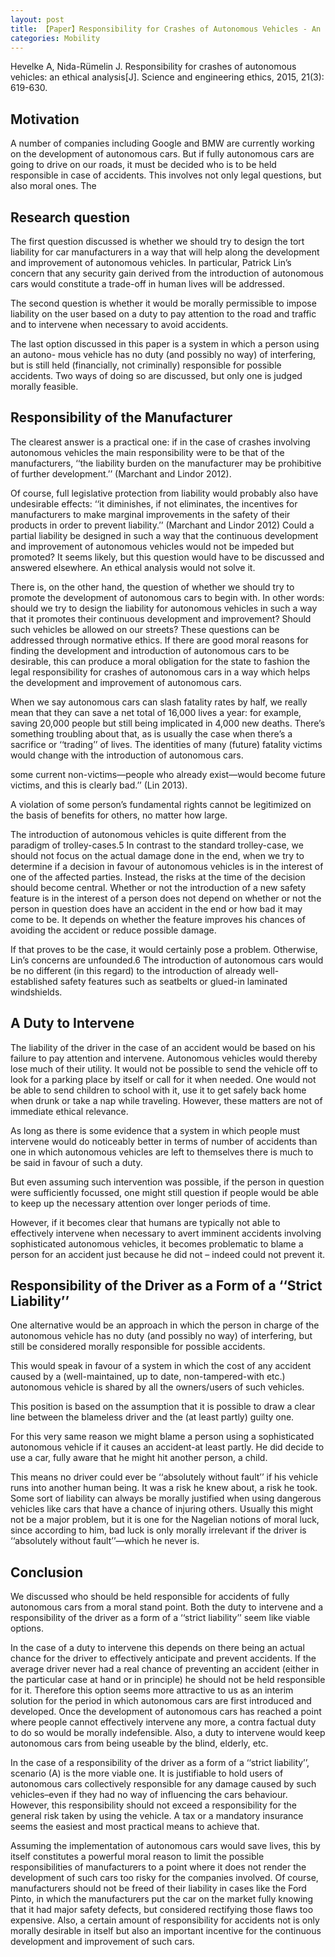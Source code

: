 ```yaml
---
layout: post
title: 【Paper】Responsibility for Crashes of Autonomous Vehicles - An Ethical Analysis
categories: Mobility
---
```


Hevelke A, Nida-Rümelin J. Responsibility for crashes of autonomous vehicles: an ethical analysis[J]. Science and engineering ethics, 2015, 21(3): 619-630.

## Motivation

A number of companies including Google and BMW are currently working on the development of autonomous cars. But if fully autonomous cars are going to drive on our roads, it must be decided who is to be held responsible in case of accidents. This involves not only legal questions, but also moral ones. The

## Research question

The first question discussed is whether we should try to design the tort liability for car manufacturers in a way that will help along the development and improvement of autonomous vehicles. In particular, Patrick Lin’s concern that any security gain derived from the introduction of autonomous cars would constitute a trade-off in human lives will be addressed.

The second question is whether it would be morally permissible to impose liability on the user based on a duty to pay attention to the road and traffic and to intervene when necessary to avoid accidents.

The last option discussed in this paper is a system in which a person using an autono- mous vehicle has no duty (and possibly no way) of interfering, but is still held (financially, not criminally) responsible for possible accidents. Two ways of doing so are discussed, but only one is judged morally feasible.


## Responsibility of the Manufacturer

The clearest answer is a practical one: if in the case of crashes involving autonomous vehicles the main responsibility were to be that of the manufacturers, ‘‘the liability burden on the manufacturer may be prohibitive of further development.’’ (Marchant and Lindor 2012).

Of course, full legislative protection from liability would probably also have undesirable effects: ‘‘it diminishes, if not eliminates, the incentives for manufacturers to make marginal improvements in the safety of their products in order to prevent liability.’’ (Marchant and Lindor 2012) Could a partial liability be designed in such a way that the continuous development and improvement of autonomous vehicles would not be impeded but promoted? It seems likely, but this question would have to be discussed and answered elsewhere. An ethical analysis would not solve it.

There is, on the other hand, the question of whether we should try to promote the development of autonomous cars to begin with. In other words: should we try to design the liability for autonomous vehicles in such a way that it promotes their continuous development and improvement? Should such vehicles be allowed on our streets? These questions can be addressed through normative ethics. If there are good moral reasons for finding the development and introduction of autonomous cars to be desirable, this can produce a moral obligation for the state to fashion the legal responsibility for crashes of autonomous cars in a way which helps the development and improvement of autonomous cars.

When we say autonomous cars can slash fatality rates by half, we really mean that they can save a net total of 16,000 lives a year: for example, saving 20,000 people but still being implicated in 4,000 new deaths. There’s something troubling about that, as is usually the case when there’s a sacrifice or ‘‘trading’’ of lives. The identities of many (future) fatality victims would change with the introduction of autonomous cars. 

some current non-victims—people who already exist—would become future victims, and this is clearly bad.’’ (Lin 2013).

A violation of some person’s fundamental rights cannot be legitimized on the basis of benefits for others, no matter how large. 

The introduction of autonomous vehicles is quite different from the paradigm of trolley-cases.5 In contrast to the standard trolley-case, we should not focus on the actual damage done in the end, when we try to determine if a decision in favour of autonomous vehicles is in the interest of one of the affected parties. Instead, the risks at the time of the decision should become central. Whether or not the introduction of a new safety feature is in the interest of a person does not depend on whether or not the person in question does have an accident in the end or how bad it may come to be. It depends on whether the feature improves his chances of avoiding the accident or reduce possible damage.

If that proves to be the case, it would certainly pose a problem. Otherwise, Lin’s concerns are unfounded.6 The introduction of autonomous cars would be no different (in this regard) to the introduction of already well-established safety features such as seatbelts or glued-in laminated windshields.

## A Duty to Intervene

The liability of the driver in the case of an accident would be based on his failure to pay attention and intervene. Autonomous vehicles would thereby lose much of their utility. It would not be possible to send the vehicle off to look for a parking place by itself or call for it when needed. One would not be able to send children to school with it, use it to get safely back home when drunk or take a nap while traveling. However, these matters are not of immediate ethical relevance. 

As long as there is some evidence that a system in which people must intervene would do noticeably better in terms of number of accidents than one in which autonomous vehicles are left to themselves there is much to be said in favour of such a duty.

But even assuming such intervention was possible, if the person in question were sufficiently focussed, one might still question if people would be able to keep up the necessary attention over longer periods of time.

However, if it becomes clear that humans are typically not able to effectively intervene when necessary to avert imminent accidents involving sophisticated autonomous vehicles, it becomes problematic to blame a person for an accident just because he did not – indeed could not prevent it. 

## Responsibility of the Driver as a Form of a ‘‘Strict Liability’’

One alternative would be an approach in which the person in charge of the autonomous vehicle has no duty (and possibly no way) of interfering, but still be considered morally responsible for possible accidents.

This would speak in favour of a system in which the cost of any accident caused by a (well-maintained, up to date, non-tampered-with etc.) autonomous vehicle is shared by all the owners/users of such vehicles.

This position is based on the assumption that it is possible to draw a clear line between the blameless driver and the (at least partly) guilty one.

For this very same reason we might blame a person using a sophisticated autonomous vehicle if it causes an accident-at least partly. He did decide to use a car, fully aware that he might hit another person, a child.

This means no driver could ever be ‘‘absolutely without fault’’ if his vehicle runs into another human being. It was a risk he knew about, a risk he took. Some sort of liability can always be morally justified when using dangerous vehicles like cars that have a chance of injuring others. Usually this might not be a major problem, but it is one for the Nagelian notions of moral luck, since according to him, bad luck is only morally irrelevant if the driver is ‘‘absolutely without fault’’—which he never is.

## Conclusion

We discussed who should be held responsible for accidents of fully autonomous cars from a moral stand point. Both the duty to intervene and a responsibility of the driver as a form of a ‘‘strict liability’’ seem like viable options.

In the case of a duty to intervene this depends on there being an actual chance for the driver to effectively anticipate and prevent accidents. If the average driver never had a real chance of preventing an accident (either in the particular case at hand or in principle) he should not be held responsible for it. Therefore this option seems more attractive to us as an interim solution for the period in which autonomous cars are first introduced and developed. Once the development of autonomous cars has reached a point where people cannot effectively intervene any more, a contra factual duty to do so would be morally indefensible. Also, a duty to intervene would keep autonomous cars from being useable by the blind, elderly, etc.

In the case of a responsibility of the driver as a form of a ‘‘strict liability’’, scenario (A) is the more viable one. It is justifiable to hold users of autonomous cars collectively responsible for any damage caused by such vehicles–even if they had no way of influencing the cars behaviour. However, this responsibility should not exceed a responsibility for the general risk taken by using the vehicle. A tax or a mandatory insurance seems the easiest and most practical means to achieve that. 

Assuming the implementation of autonomous cars would save lives, this by itself constitutes a powerful moral reason to limit the possible responsibilities of manufacturers to a point where it does not render the development of such cars too risky for the companies involved. Of course, manufacturers should not be freed of their liability in cases like the Ford Pinto, in which the manufacturers put the car on the market fully knowing that it had major safety defects, but considered rectifying those flaws too expensive. Also, a certain amount of responsibility for accidents not is only morally desirable in itself but also an important incentive for the continuous development and improvement of such cars.